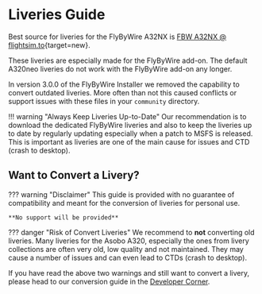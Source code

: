# Liveries Guide

Best source for liveries for the FlyByWire A32NX is [FBW A32NX @ flightsim.to](https://flightsim.to/c/liveries/flybywire-a32nx/most-downloaded){target=new}.

These liveries are especially made for the FlyByWire add-on. The default A320neo liveries do not work with the FlyByWire add-on any longer.

In version 3.0.0 of the FlyByWire Installer we removed the capability to convert outdated liveries. More often than not this caused conflicts or support issues with these files in your `community` directory.

!!! warning "Always Keep Liveries Up-to-Date"
    Our recommendation is to download the dedicated FlyByWire liveries and also to keep the liveries up to date by regularly updating especially when a patch to MSFS is released. This is important as liveries are one of the main cause for issues and CTD (crash to desktop).

## Want to Convert a Livery?

??? warning "Disclaimer"
    This guide is provided with no guarantee of compatibility and meant for the conversion of liveries for personal use.

    **No support will be provided**

??? danger "Risk of Convert Liveries"
    We recommend to **not** converting old liveries. Many liveries for the Asobo A320, especially the ones from livery collections are often very old, low quality and not maintained. They 
    may cause a number of issues and can even lead to CTDs (crash to desktop).

If you have read the above two warnings and still want to convert a livery, please head to our conversion guide in the [Developer Corner](../dev-corner/livery-conversion.md).
